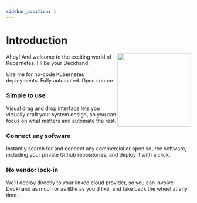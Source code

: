 ```yaml
---
sidebar_position: 1
---
```


# Introduction

<img align="right" src="/img/deckhandlogoicon.png" width="200" />

Ahoy! And welcome to the exciting world of Kubernetes. I'll be your Deckhand.

Use me for no-code Kubernetes deployments. Fully automated. Open source.

### Simple to use

Visual drag and drop interface lets you virtually craft your system design, so you can focus on what matters and automate the rest.

### Connect any software

Instantly search for and connect any commercial or open source software, including your private Github repositories, and deploy it with a click.

### No vendor lock-in

We'll deploy directly to your linked cloud provider, so you can involve Deckhand as much or as little as you'd like, and take back the wheel at any time.
